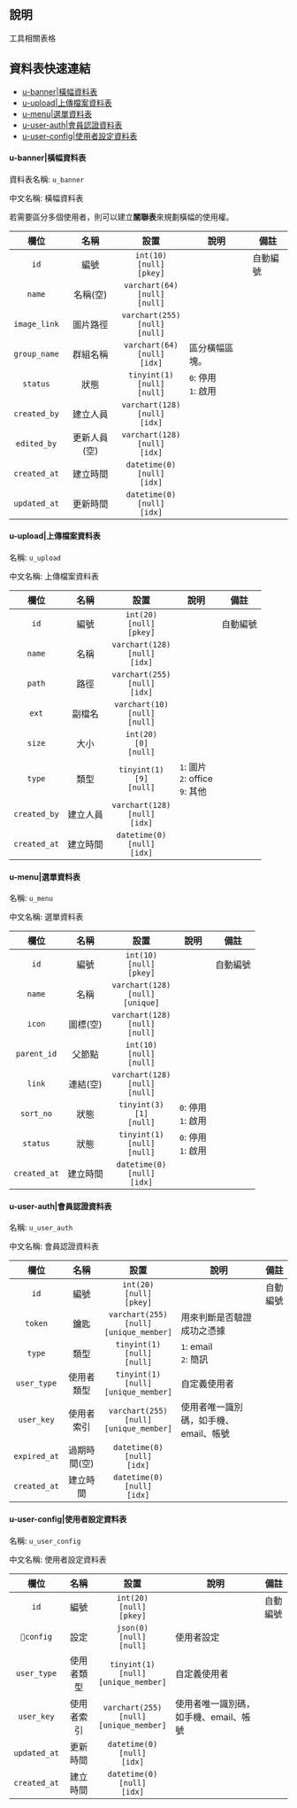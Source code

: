 ## 說明<!-- omit in toc -->

工具相關表格

## 資料表快速連結<!-- omit in toc -->

- [u-banner|橫幅資料表](#u-banner橫幅資料表)
- [u-upload|上傳檔案資料表](#u-upload上傳檔案資料表)
- [u-menu|選單資料表](#u-menu選單資料表)
- [u-user-auth|會員認證資料表](#u-user-auth會員認證資料表)
- [u-user-config|使用者設定資料表](#u-user-config使用者設定資料表)

#### u-banner|橫幅資料表

資料表名稱: `u_banner`

中文名稱: 橫幅資料表

若需要區分多個使用者，則可以建立**關聯表**來規劃橫幅的使用權。

|     欄位     |     名稱     |                  設置                   | 說明                     | 備註     |
| :----------: | :----------: | :-------------------------------------: | ------------------------ | -------- |
|     `id`     |     編號     |    `int(10)`<br>`[null]`<br>`[pkey]`    | &nbsp;                   | 自動編號 |
|    `name`    |   名稱(空)   | `varchart(64)`<br>`[null]`<br>`[null]`  | &nbsp;                   | &nbsp;   |
| `image_link` |   圖片路徑   | `varchart(255)`<br>`[null]`<br>`[null]` | &nbsp;                   | &nbsp;   |
| `group_name` |   群組名稱   |  `varchart(64)`<br>`[null]`<br>`[idx]`  | 區分橫幅區塊。           | &nbsp;   |
|   `status`   |     狀態     |  `tinyint(1)`<br>`[null]`<br>`[null]`   | `0`: 停用 <br> `1`: 啟用 | &nbsp;   |
| `created_by` |   建立人員   | `varchart(128)`<br>`[null]`<br>`[idx]`  | &nbsp;                   | &nbsp;   |
| `edited_by`  | 更新人員(空) | `varchart(128)`<br>`[null]`<br>`[idx]`  | &nbsp;                   | &nbsp;   |
| `created_at` |   建立時間   |  `datetime(0)`<br>`[null]`<br>`[idx]`   | &nbsp;                   | &nbsp;   |
| `updated_at` |   更新時間   |  `datetime(0)`<br>`[null]`<br>`[idx]`   | &nbsp;                   | &nbsp;   |

#### u-upload|上傳檔案資料表

名稱: `u_upload`

中文名稱: 上傳檔案資料表

|     欄位     |   名稱   |                  設置                  | 說明                                    | 備註     |
| :----------: | :------: | :------------------------------------: | --------------------------------------- | -------- |
|     `id`     |   編號   |   `int(20)`<br>`[null]`<br>`[pkey]`    | &nbsp;                                  | 自動編號 |
|    `name`    |   名稱   | `varchart(128)`<br>`[null]`<br>`[idx]` | &nbsp;                                  | &nbsp;   |
|    `path`    |   路徑   | `varchart(255)`<br>`[null]`<br>`[idx]` | &nbsp;                                  | &nbsp;   |
|    `ext`     |  副檔名  | `varchart(10)`<br>`[null]`<br>`[null]` | &nbsp;                                  | &nbsp;   |
|    `size`    |   大小   |     `int(20)`<br>`[0]`<br>`[null]`     | &nbsp;                                  | &nbsp;   |
|    `type`    |   類型   |   `tinyint(1)`<br>`[9]`<br>`[null]`    | `1`: 圖片 <br>`2`: office<br> `9`: 其他 | &nbsp;   |
| `created_by` | 建立人員 | `varchart(128)`<br>`[null]`<br>`[idx]` | &nbsp;                                  | &nbsp;   |
| `created_at` | 建立時間 |  `datetime(0)`<br>`[null]`<br>`[idx]`  | &nbsp;                                  | &nbsp;   |


#### u-menu|選單資料表

名稱: `u_menu`

中文名稱: 選單資料表

|     欄位     |   名稱   |                   設置                    | 說明                     | 備註     |
| :----------: | :------: | :---------------------------------------: | ------------------------ | -------- |
|     `id`     |   編號   |     `int(10)`<br>`[null]`<br>`[pkey]`     | &nbsp;                   | 自動編號 |
|    `name`    |   名稱   | `varchart(128)`<br>`[null]`<br>`[unique]` | &nbsp;                   | &nbsp;   |
|    `icon`    | 圖標(空) |  `varchart(128)`<br>`[null]`<br>`[null]`  | &nbsp;                   | &nbsp;   |
| `parent_id`  |  父節點  |     `int(10)`<br>`[null]`<br>`[null]`     | &nbsp;                   | &nbsp;   |
|    `link`    | 連結(空) |  `varchart(128)`<br>`[null]`<br>`[null]`  | &nbsp;                   | &nbsp;   |
|  `sort_no`   |   狀態   |     `tinyint(3)`<br>`[1]`<br>`[null]`     | `0`: 停用 <br> `1`: 啟用 | &nbsp;   |
|   `status`   |   狀態   |   `tinyint(1)`<br>`[null]`<br>`[null]`    | `0`: 停用 <br> `1`: 啟用 | &nbsp;   |
| `created_at` | 建立時間 |   `datetime(0)`<br>`[null]`<br>`[idx]`    | &nbsp;                   | &nbsp;   |

#### u-user-auth|會員認證資料表

名稱: `u_user_auth`

中文名稱: 會員認證資料表

|     欄位     |     名稱     |                       設置                       | 說明                                  | 備註     |
| :----------: | :----------: | :----------------------------------------------: | ------------------------------------- | -------- |
|     `id`     |     編號     |        `int(20)`<br>`[null]`<br>`[pkey]`         | &nbsp;                                | 自動編號 |
|   `token`    |     鑰匙     | `varchart(255)`<br>`[null]`<br>`[unique_member]` | 用來判斷是否驗證成功之憑據            | &nbsp;   |
|    `type`    |     類型     |       `tinyint(1)`<br>`[null]`<br>`[null]`       | `1`: email <br>`2`: 簡訊              | &nbsp;   |
| `user_type`  |  使用者類型  |  `tinyint(1)`<br>`[null]`<br>`[unique_member]`   | 自定義使用者                          | &nbsp;   |
|  `user_key`  |  使用者索引  | `varchart(255)`<br>`[null]`<br>`[unique_member]` | 使用者唯一識別碼，如手機、email、帳號 | &nbsp;   |
| `expired_at` | 過期時間(空) |       `datetime(0)`<br>`[null]`<br>`[idx]`       | &nbsp;                                | &nbsp;   |
| `created_at` |   建立時間   |       `datetime(0)`<br>`[null]`<br>`[idx]`       | &nbsp;                                | &nbsp;   |


#### u-user-config|使用者設定資料表

名稱: `u_user_config`

中文名稱: 使用者設定資料表

|     欄位     |    名稱    |                       設置                       | 說明                                  | 備註     |
| :----------: | :--------: | :----------------------------------------------: | ------------------------------------- | -------- |
|     `id`     |    編號    |        `int(20)`<br>`[null]`<br>`[pkey]`         | &nbsp;                                | 自動編號 |
|  `config`   |    設定    |        `json(0)`<br>`[null]`<br>`[null]`         | 使用者設定                            | &nbsp;   |
| `user_type`  | 使用者類型 |  `tinyint(1)`<br>`[null]`<br>`[unique_member]`   | 自定義使用者                          | &nbsp;   |
|  `user_key`  | 使用者索引 | `varchart(255)`<br>`[null]`<br>`[unique_member]` | 使用者唯一識別碼，如手機、email、帳號 | &nbsp;   |
| `updated_at` |  更新時間  |       `datetime(0)`<br>`[null]`<br>`[idx]`       | &nbsp;                                | &nbsp;   |
| `created_at` |  建立時間  |       `datetime(0)`<br>`[null]`<br>`[idx]`       | &nbsp;                                | &nbsp;   |